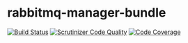 # rabbitmq-manager-bundle
[![Build Status](https://travis-ci.org/MyOnlineStore/rabbitmq-manager-bundle.svg?branch=master)](https://travis-ci.org/MyOnlineStore/rabbitmq-manager-bundle)
[![Scrutinizer Code Quality](https://scrutinizer-ci.com/g/MyOnlineStore/rabbitmq-manager-bundle/badges/quality-score.png?b=master)](https://scrutinizer-ci.com/g/MyOnlineStore/rabbitmq-manager-bundle/?branch=master)
[![Code Coverage](https://scrutinizer-ci.com/g/MyOnlineStore/rabbitmq-manager-bundle/badges/coverage.png?b=master)](https://scrutinizer-ci.com/g/MyOnlineStore/rabbitmq-manager-bundle/?branch=master)
